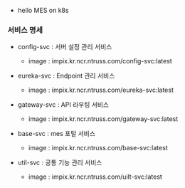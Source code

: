 * hello MES on k8s

### 서비스 명세
- config-svc : 서버 설정 관리 서비스
    - image : impix.kr.ncr.ntruss.com/config-svc:latest

- eureka-svc : Endpoint 관리 서비스
    - image : impix.kr.ncr.ntruss.com/eureka-svc:latest

- gateway-svc : API 라우팅 서비스
    - image : impix.kr.ncr.ntruss.com/gateway-svc:latest

- base-svc : mes 포털 서비스
    - image : impix.kr.ncr.ntruss.com/base-svc:latest

- util-svc : 공통 기능 관리 서비스
    - image : impix.kr.ncr.ntruss.com/uilt-svc:latest
